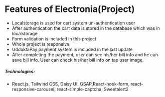 # Features of Electronia(Project)
- Localstorage is used for cart system un-authentication user
- After authentication the cart data is stored in the database which was in localstorage
- Form validation is included in this project
- Whole project is responsive
- UddoktaPay payment system is included in the last update
- After completing the payment, user can see his/her bill info and he can save bill info. User can check his/her bill info on tap user image. 
##### Technologies:
- React.js, Tailwind CSS, Daisy UI, GSAP,React-hook-form, react-responsive-carousel, react-simple-captcha, Sweetalert2